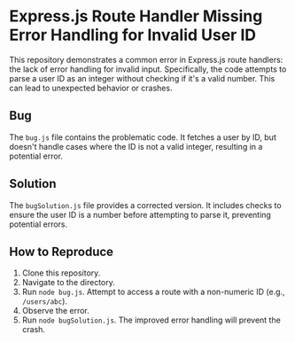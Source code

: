 # Express.js Route Handler Missing Error Handling for Invalid User ID

This repository demonstrates a common error in Express.js route handlers: the lack of error handling for invalid input.  Specifically, the code attempts to parse a user ID as an integer without checking if it's a valid number. This can lead to unexpected behavior or crashes.

## Bug

The `bug.js` file contains the problematic code.  It fetches a user by ID, but doesn't handle cases where the ID is not a valid integer, resulting in a potential error.

## Solution

The `bugSolution.js` file provides a corrected version.  It includes checks to ensure the user ID is a number before attempting to parse it, preventing potential errors.

## How to Reproduce

1. Clone this repository.
2. Navigate to the directory.
3. Run `node bug.js`.  Attempt to access a route with a non-numeric ID (e.g., `/users/abc`).
4. Observe the error.
5. Run `node bugSolution.js`. The improved error handling will prevent the crash.